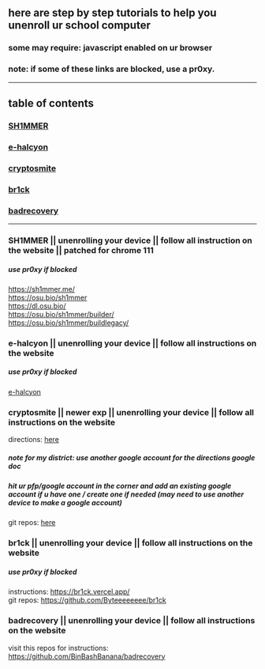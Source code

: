 ## here are step by step tutorials to help you unenroll ur school computer
### some may require: javascript enabled on ur browser
### note: if some of these links are blocked, use a pr0xy.
---
## table of contents

### [SH1MMER](https://github.com/nuunya/lol/blob/main/unenrolling.md#sh1mmer--unenrolling-your-device--follow-all-instruction-on-the-website--patched-for-chrome-111)

### [e-halcyon]()

### [cryptosmite]()

### [br1ck]()

### [badrecovery]()

---

### SH1MMER || unenrolling your device || follow all instruction on the website || patched for chrome 111
##### use pr0xy if blocked
https://sh1mmer.me/ <br>
https://osu.bio/sh1mmer <br>
https://dl.osu.bio/ <br>
https://osu.bio/sh1mmer/builder/ <br>
https://osu.bio/sh1mmer/buildlegacy/ <br>

### e-halcyon || unenrolling your device || follow all instructions on the website
##### use pr0xy if blocked
[e-halcyon](https://fog.gay/#instructions)

### cryptosmite || newer exp || unenrolling your device || follow all instructions on the website
directions: [here](https://docs.google.com/presentation/d/1MciRMbDEb3RJomH2gYW9C5qRVjS4P92o2s4QepoCSgY/edit#slide=id.p) <br>
##### note for my district: use another google account for the directions google doc
##### hit ur pfp/google account in the corner and add an existing google account if u have one / create one if needed (may need to use another device to make a google account)
git repos: [here](https://github.com/FWSmasher/CryptoSmite?tab=readme-ov-file) <br>

### br1ck || unenrolling your device || follow all instructions on the website
##### use pr0xy if blocked
instructions: https://br1ck.vercel.app/ <br>
git repos: https://github.com/Byteeeeeeee/br1ck <br>

### badrecovery || unenrolling your device || follow all instructions on the website
visit this repos for instructions: https://github.com/BinBashBanana/badrecovery <br>
